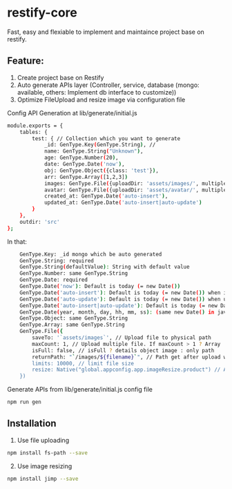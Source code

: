 # restify-core
Fast, easy and flexiable to implement and maintaince project base on restify.

## Feature:
1. Create project base on Restify
2. Auto generate APIs layer (Controller, service, database (mongo: available, others: Implement db interface to customize))
3. Optimize FileUpload and resize image via configuration file

Config API Generation at lib/generate/initial.js 

```sh
module.exports = {
    tables: { 
        test: { // Collection which you want to generate
            _id: GenType.Key(GenType.String), // 
            name: GenType.String("Unknown"),
            age: GenType.Number(20),
            date: GenType.Date('now'),
            obj: GenType.Object({class: 'test'}),
            arr: GenType.Array([1,2,3])
            images: GenType.File({uploadDir: 'assets/images/', multiples: true, "httpPath": "/images/${filename}", "resize": Native("global.appconfig.app.imageResize.product")}),
            avatar: GenType.File({uploadDir: 'assets/avatar/', multiples: false, "httpPath": "/avatar/${filename}", "resize": Native("global.appconfig.app.imageResize.avatar")}),
            created_at: GenType.Date('auto-insert'),
            updated_at: GenType.Date('auto-insert|auto-update')
        }
    },
    outdir: 'src'
};
```
In that: 
```sh
    GenType.Key: _id mongo which be auto generated
    GenType.String: required
    GenType.String(defaultValue): String with default value
    GenType.Number: same GenType.String
    GenType.Date: required
    GenType.Date('now'): Default is today (= new Date())
    GenType.Date('auto-insert'): Default is today (= new Date()) when inserting
    GenType.Date('auto-update'): Default is today (= new Date()) when updating
    GenType.Date('auto-insert|auto-update'): Default is today (= new Date()) when inserting & updating
    GenType.Date(year, month, day, hh, mm, ss): (same new Date() in javascript: Oct = 9)
    GenType.Object: same GenType.String
    GenType.Array: same GenType.String
    GenType.File({
        saveTo: '`assets/images`', // Upload file to physical path
        maxCount: 1, // Upload multiple file. If maxCount > 1 ? Array : Path image file
        isFull: false, // isFull ? details object image : only path
        returnPath: "`/images/${filename}`", // Path get after upload which is inserted into database (It's web path not physical path)
        limits: 10000, // limit file size
        resize: Native("global.appconfig.app.imageResize.product") // Auto resize image base on config in src/appconfig.js
    })
```

Generate APIs from lib/generate/initial.js config file
```sh
npm run gen
```

## Installation
1. Use file uploading 
```sh
npm install fs-path --save
```

2. Use image resizing
```sh
npm install jimp --save
```